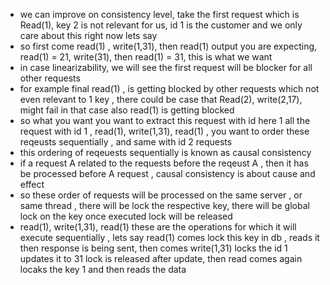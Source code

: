 - we can improve on consistency level, take the first request which is Read(1), key 2 is not relevant for us, id 1 is the customer and we only care about this right now lets say
- so first come read(1) , write(1,31), then read(1) output you are expecting, read(1) = 21, write(31), then read(1) =  31, this is what we want
- in case linearizability, we will see the first request will be blocker for all other requests
- for example final read(1) , is getting blocked by other requests which not even relevant to 1 key , there could be case that Read(2), write(2,17), might fail in that case also read(1) is getting blocked
- so what you want you want to extract this request with id here 1 all the request with id 1 , read(1), write(1,31), read(1) , you want to order these reqeusts sequentially , and same with id 2 requests
- this ordering of reqeuests sequentially is known as causal consistency
- if a request A related to the requests before the reqeust A , then  it has be processed before A request , causal consistency is about cause and effect
- so these order of requests will be processed on the same server , or same thread , there will be lock the respective key, there will be global lock on the key once executed lock will be released
- read(1), write(1,31), read(1) these are the operations for which it will execute sequentially , lets say read(1) comes lock this key in db , reads it then response is being sent, then comes write(1,31) locks the id 1 updates it to 31 lock is released after update, then read comes again locaks the key 1 and then reads the data
